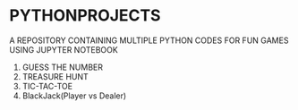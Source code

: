 # PYTHONPROJECTS
A REPOSITORY CONTAINING MULTIPLE PYTHON CODES FOR FUN GAMES USING JUPYTER NOTEBOOK
1. GUESS THE NUMBER 
2. TREASURE HUNT
3. TIC-TAC-TOE
4. BlackJack(Player vs Dealer)
